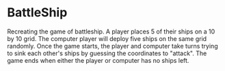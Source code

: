 # BattleShip
Recreating the game of battleship. A player places 5 of their ships on a 10 by 10 grid. The computer player will deploy five ships on the same grid randomly. 
Once the game starts, the player and computer take turns trying to sink each other's ships by guessing the coordinates to "attack". The game ends when either the player 
or computer has no ships left.
